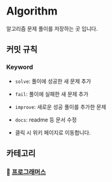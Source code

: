 # Algorithm
알고리즘 문제 풀이를 저장하는 곳 입니다.

## 커밋 규칙

### Keyword
- `solve`: 풀이에 성공한 새 문제 추가
- `fail`: 풀이에 실패한 새 문제 추가
- `improve`: 새로운 성공 풀이를 추가한 문제
- `docs`: readme 등 문서 수정

- 클릭 시 위키 페이지로 이동합니다.

## 카테고리

### 📁 [프로그래머스](https://github.com/HyeongseopLee/algorithm/wiki/%F0%9F%93%81%ED%94%84%EB%A1%9C%EA%B7%B8%EB%9E%98%EB%A8%B8%EC%8A%A4)